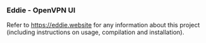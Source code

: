 ### Eddie - OpenVPN UI

Refer to https://eddie.website for any information about this project (including instructions on usage, compilation and installation).
